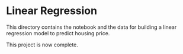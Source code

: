 # Linear Regression

This directory contains the notebook and the data for building a linear regression model to predict housing price. 

This project is now complete. 
